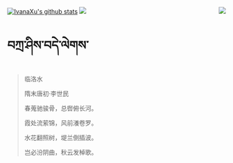 [![IvanaXu's github stats](https://github-readme-stats.vercel.app/api?username=IvanaXu&show_icons=true&theme=vue-dark)](https://github.com/anuraghazra/github-readme-stats)
<img align="right" src="https://github-readme-stats.vercel.app/api/top-langs/?username=IvanaXu&langs_count=7&theme=graywhite" />
<img src="https://github-readme-stats.vercel.app/api/wakatime?username=IvanaXu&layout=compact&langs_count=6&theme=vue-dark&custom_title=ProgrammingTimes/Since-Jul.29.2021" />
# བཀྲ་ཤིས་བདེ་ལེགས་
> 临洛水
>
> 隋末唐初·李世民
>
> 春蒐驰骏骨，总辔俯长河。
> 
> 霞处流萦锦，风前瀁卷罗。
> 
> 水花翻照树，堤兰倒插波。
> 
> 岂必汾阴曲，秋云发棹歌。